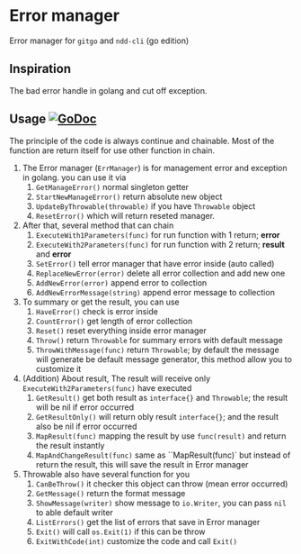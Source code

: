 # Error manager

Error manager for `gitgo` and `ndd-cli` (go edition)

## Inspiration

The bad error handle in golang and cut off exception.

## Usage [![GoDoc](https://godoc.org/github.com/kamontat/go-error-manager?status.svg)](https://godoc.org/github.com/kamontat/go-error-manager)

The principle of the code is always continue and chainable. Most of the function are return itself for use other function in chain.

1. The Error manager (`ErrManager`) is for management error and exception in golang. you can use it via
    1. `GetManageError()` normal singleton getter
    2. `StartNewManageError()` return absolute new object
    3. `UpdateByThrowable(throwable)` if you have `Throwable` object
    4. `ResetError()` which will return reseted manager.
2. After that, several method that can chain
    1. `ExecuteWith1Parameters(func)` for run function with 1 return; **error**
    2. `ExecuteWith2Parameters(func)` for run function with 2 return; **result** and **error**
    3. `SetError()` tell error manager that have error inside (auto called)
    4. `ReplaceNewError(error)` delete all error collection and add new one
    5. `AddNewError(error)` append error to collection
    6. `AddNewErrorMessage(string)` append error message to collection
3. To summary or get the result, you can use
    1. `HaveError()` check is error inside
    2. `CountError()` get length of error collection
    3. `Reset()` reset everything inside error manager
    4. `Throw()` return `Throwable` for summary errors with default message
    5. `ThrowWithMessage(func)` return `Throwable`; by default the message will generate be default message generator, this method allow you to customize it
4. (Addition) About result, The result will receive only `ExecuteWith2Parameters(func)` have executed
    1. `GetResult()` get both result as `interface{}` and `Throwable`; the result will be nil if error occurred
    2. `GetResultOnly()` will return obly result `interface{}`; and the result also be nil if error occurred
    3. `MapResult(func)` mapping the result by use `func(result)` and return the result instantly
    4. `MapAndChangeResult(func)` same as ``MapResult(func)` but instead of return the result, this will save the result in Error manager
5. Throwable also have several function for you
    1. `CanBeThrow()` it checker this object can throw (mean error occurred)
    2. `GetMessage()` return the format message
    3. `ShowMessage(writer)` show message to `io.Writer`, you can pass `nil` to able default writer
    4. `ListErrors()` get the list of errors that save in Error manager
    5. `Exit()` will call `os.Exit(1)` if this can be throw
    6. `ExitWithCode(int)` customize the code and call `Exit()`
